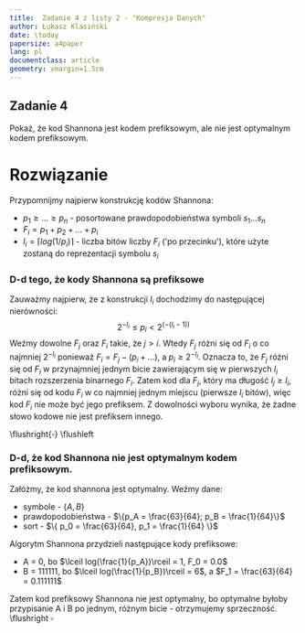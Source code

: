 ```yaml
---
title:  Zadanie 4 z listy 2 - "Kompresja Danych"
author: Łukasz Klasiński
date: \today
papersize: a4paper
lang: pl
documentclass: article
geometry: vmargin=1.5cm
---
```


## Zadanie 4
Pokaż, że kod Shannona jest kodem prefiksowym, ale nie jest optymalnym kodem prefiksowym.


# Rozwiązanie

Przypomnijmy najpierw konstrukcję kodów Shannona:

*  $p_1 \geq \dots \geq p_n$ - posortowane prawdopodobieństwa symboli $s_1 \dots s_n$
*  $F_i = p_1 + p_2 + \dots + p_i$
*  $l_i = \lceil log(1/p_i)\rceil$ - liczba bitów liczby $F_i$ ('po przecinku'), które użyte zostaną do reprezentacji symbolu $s_i$

### D-d tego, że kody Shannona są prefiksowe

Zauważmy najpierw, że z konstrukcji $l_i$ dochodzimy do następującej nierówności:
$$
2^{-l_i} \leq p_i < 2^{(-(l_i-1))}
$$
Weźmy dowolne $F_j$ oraz $F_i$ takie, że $j > i$. Wtedy $F_j$ różni się od $F_i$ o co najmniej $2^{-l_i}$ ponieważ $F_i = F_j - (p_i + \ldots)$, a $p_i \geq 2^{-l_i}$.
Oznacza to, że $F_j$ różni się od $F_i$ w przynajmniej jednym bicie zawierającym się w pierwszych $l_i$ bitach rozszerzenia binarnego $F_i$.
Zatem kod dla $F_j$, który ma długość $l_j \geq l_i$, różni się od kodu $F_i$ w co najmniej jednym miejscu (pierwsze $l_i$ bitów), więc kod $F_i$ nie może być jego prefiksem.
Z dowolności wyboru wynika, że żadne słowo kodowe nie jest prefiksem innego.

\flushright{$\square$}
\flushleft

###  D-d, że kod Shannona nie jest optymalnym kodem prefiksowym.

Załóżmy, że kod shannona jest optymalny. Weźmy dane:

*  symbole - $\{A, B\}$
*  prawdopodobieństwa - $\{p_A = \frac{63}{64}; p_B = \frac{1}{64}\}$
*  sort - $\{ p_0 = \frac{63}{64}, p_1 = \frac{1}{64} \}$

Algorytm Shannona przydzieli następujące kody prefiksowe:

*  A = 0, bo $\lceil log(\frac{1}{p_A})\rceil = 1, F_0 = 0.0$
*  B = 111111, bo $\lceil log(\frac{1}{p_B})\rceil = 6$, a $F_1 = \frac{63}{64} = 0.111111$

Zatem kod prefiksowy Shannona nie jest optymalny, bo optymalne byłoby przypisanie A i B po jednym, różnym bicie - otrzymujemy sprzeczność.
\flushright $\square$